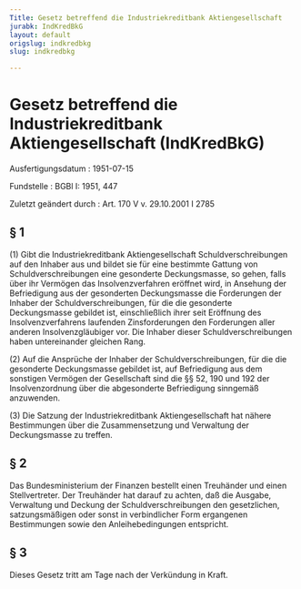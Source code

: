 ```yaml
---
Title: Gesetz betreffend die Industriekreditbank Aktiengesellschaft
jurabk: IndKredBkG
layout: default
origslug: indkredbkg
slug: indkredbkg

---
```


# Gesetz betreffend die Industriekreditbank Aktiengesellschaft (IndKredBkG)

Ausfertigungsdatum
:   1951-07-15

Fundstelle
:   BGBl I: 1951, 447

Zuletzt geändert durch
:   Art. 170 V v. 29.10.2001 I 2785


## § 1

(1) Gibt die Industriekreditbank Aktiengesellschaft Schuldverschreibungen auf den Inhaber aus und bildet sie für eine bestimmte Gattung von Schuldverschreibungen eine gesonderte Deckungsmasse, so gehen, falls über ihr Vermögen das Insolvenzverfahren eröffnet wird, in Ansehung der Befriedigung aus der gesonderten Deckungsmasse die Forderungen der Inhaber der Schuldverschreibungen, für die die gesonderte Deckungsmasse gebildet ist, einschließlich ihrer seit Eröffnung des Insolvenzverfahrens laufenden Zinsforderungen den Forderungen aller anderen Insolvenzgläubiger vor. Die Inhaber dieser Schuldverschreibungen haben untereinander gleichen Rang.

(2) Auf die Ansprüche der Inhaber der Schuldverschreibungen, für die die gesonderte Deckungsmasse gebildet ist, auf Befriedigung aus dem sonstigen Vermögen der Gesellschaft sind die §§ 52, 190 und 192 der Insolvenzordnung über die abgesonderte Befriedigung sinngemäß anzuwenden.

(3) Die Satzung der Industriekreditbank Aktiengesellschaft hat nähere Bestimmungen über die Zusammensetzung und Verwaltung der Deckungsmasse zu treffen.


## § 2

Das Bundesministerium der Finanzen bestellt einen Treuhänder und einen Stellvertreter. Der Treuhänder hat darauf zu achten, daß die Ausgabe, Verwaltung und Deckung der Schuldverschreibungen den gesetzlichen, satzungsmäßigen oder sonst in verbindlicher Form ergangenen Bestimmungen sowie den Anleihebedingungen entspricht.


## § 3

Dieses Gesetz tritt am Tage nach der Verkündung in Kraft.

